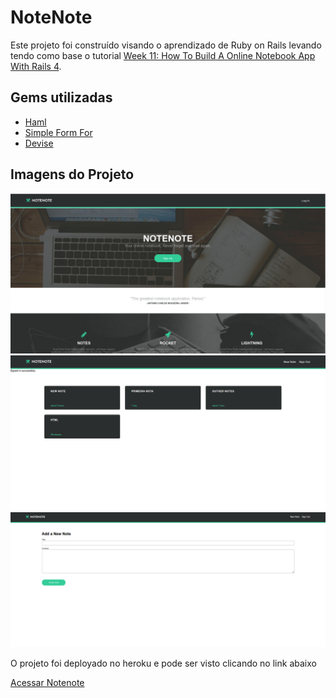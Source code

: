 # NoteNote

Este projeto foi construído visando o aprendizado de Ruby on Rails levando tendo como base o tutorial [Week 11: How To Build A Online Notebook App With Rails 4](https://mackenziechild.me/12-in-12/11/).

## Gems utilizadas
- [Haml](http://haml.info/)
- [Simple Form For](https://github.com/plataformatec/simple_form)
- [Devise](https://github.com/plataformatec/devise)

## Imagens do Projeto
![Image01](https://github.com/acnjr2010/notenote/blob/master/app/assets/images/001.png)
![Image02](https://github.com/acnjr2010/notenote/blob/master/app/assets/images/002.png)
![Image03](https://github.com/acnjr2010/notenote/blob/master/app/assets/images/003.png)

O projeto foi deployado no heroku e pode ser visto clicando no link abaixo

[Acessar Notenote](https://protected-fjord-33686.herokuapp.com/)


